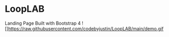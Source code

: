 # LoopLAB
Landing Page Built with Bootstrap 4
![]https://raw.githubusercontent.com/codebyjustin/LoopLAB/main/demo.gif
